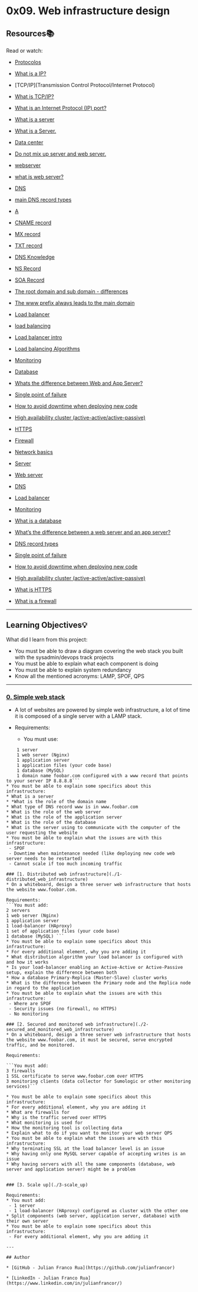 # 0x09. Web infrastructure design

## Resources:books:
Read or watch:

* [Protocolos](https://searchnetworking.techtarget.com/definition/protocol)
* [What is a IP?](https://computer.howstuffworks.com/internet/basics/what-is-an-ip-address.htm)
* [TCP/IP](Transmission Control Protocol/Internet Protocol)
* [What is TCP/IP?](https://searchnetworking.techtarget.com/definition/TCP-IP)
* [What is an Internet Protocol (IP) port?](https://www.lifewire.com/port-numbers-on-computer-networks-817939)
* [What is a server](https://en.wikipedia.org/wiki/Server_(computing)#Hardware_requirement)
* [What is a Server.](https://www.youtube.com/watch?v=B1ANfsDyjeA)
* [Data center](https://www.youtube.com/watch?v=iuqXFC_qIvA&feature=youtu.be&t=33)
* [Do not mix up server and web server.](https://en.wikipedia.org/wiki/Web_server)
* [webserver](https://whatis.techtarget.com/definition/Web-server)
* [what is web server?](https://developer.mozilla.org/en-US/docs/Learn/Common_questions/What_is_a_web_server)
* [DNS](https://howdns.works/ep1/)
* [main DNS record types](https://kb.pressable.com/article/dns-record-types-explained/)
* [A](https://support.dnsimple.com/articles/a-record/)
* [CNAME record](https://en.wikipedia.org/wiki/CNAME_record)
* [MX record](https://en.wikipedia.org/wiki/MX_record)
* [TXT record](https://en.wikipedia.org/wiki/TXT_record)
* [DNS Knowledge](https://www.dnsknowledge.com/whatis/round-robin-dns/)
* [NS Record](https://support.dnsimple.com/articles/ns-record/)
* [SOA Record](https://support.dnsimple.com/articles/soa-record/)
* [The root domain and sub domain - differences](https://intranet.hbtn.io/concepts/12)
* [The www prefix always leads to the main domain](https://intranet.hbtn.io/rltoken/WmJ_HTaBD1RZVfY6IJFBSA)
* [Load balancer](https://intranet.hbtn.io/concepts/46)
* [load balancing](https://www.youtube.com/watch?v=xJ7BKnZbwCU)
* [Load balancer intro](https://www.thegeekstuff.com/2016/01/load-balancer-intro/)
* [Load balancing Algorithms](https://devcentral.f5.com/s/articles/intro-to-load-balancing-for-developers-ndash-the-algorithms)
* [Monitoring](https://intranet.hbtn.io/concepts/13)
* [Database](https://searchsqlserver.techtarget.com/definition/database)
* [Whats the difference between Web and App Server?](https://www.youtube.com/watch?v=S97eKyv2b9M)
* [Single point of failure](https://en.wikipedia.org/wiki/Single_point_of_failure)
* [How to avoid downtime when deploying new code](https://softwareengineering.stackexchange.com/questions/35063/how-do-you-update-your-production-codebase-database-schema-without-causing-downt#answers-header)
* [High availability cluster (active-active/active-passive)](https://docs.oracle.com/cd/E17904_01/core.1111/e10106/intro.htm#ASHIA712)
* [HTTPS](https://www.instantssl.com/http-vs-https)
* [Firewall](https://www.webopedia.com/TERM/F/firewall.html)

* [Network basics](https://intranet.hbtn.io/rltoken/Sn9ZSSHjyEW5aRfKvNiZCg)
* [Server](https://intranet.hbtn.io/rltoken/83joH7-HzuV9gBNe16iTrA)
* [Web server](https://intranet.hbtn.io/rltoken/7moqhXcFOXP6zNMWdsjWjQ)
* [DNS](https://intranet.hbtn.io/rltoken/G0a1v98rwb2RHA8VHxo36A)
* [Load balancer](https://intranet.hbtn.io/rltoken/H6TVgGaqt13JhXKzJ2rVAA)
* [Monitoring](https://intranet.hbtn.io/rltoken/JY6524JCvX9dREoNgnQUFw)
* [What is a database](https://intranet.hbtn.io/rltoken/XLIOfzfuaxPQu39VQ0TLtw)
* [What’s the difference between a web server and an app server?](https://intranet.hbtn.io/rltoken/Nb8B47Y2D8SLqQMOKVoQyQ)
* [DNS record types](https://intranet.hbtn.io/rltoken/pSGVxlKznxONwGEHIXLSwA)
* [Single point of failure](https://intranet.hbtn.io/rltoken/wYpewVpIp9PSqqL27RPafg)
* [How to avoid downtime when deploying new code](https://intranet.hbtn.io/rltoken/Mlvynt0OgLQXrxjrC5Wlnw)
* [High availability cluster (active-active/active-passive)](https://intranet.hbtn.io/rltoken/POX3jE0S6TChQHSYQraYeQ)
* [What is HTTPS](https://intranet.hbtn.io/rltoken/N4BwU4wYDNW02kdzMiekFw)
* [What is a firewall](https://intranet.hbtn.io/rltoken/HrYI70d_nxUPZeufjUYzIw)
---
## Learning Objectives:bulb:
What did I learn from this project:

* You must be able to draw a diagram covering the web stack you built with the sysadmin/devops track projects
* You must be able to explain what each component is doing
* You must be able to explain system redundancy
* Know all the mentioned acronyms: LAMP, SPOF, QPS

---

### [0. Simple web stack](./0-simple_web_stack)
* A lot of websites are powered by simple web infrastructure, a lot of time it is composed of a single server with a LAMP stack.

* Requirements:

    - You must use:
```
    1 server
    1 web server (Nginx)
    1 application server
    1 application files (your code base)
    1 database (MySQL)
    1 domain name foobar.com configured with a www record that points to your server IP 8.8.8.8```
* You must be able to explain some specifics about this infrastructure:
* What is a server
* *What is the role of the domain name
* What type of DNS record www is in www.foobar.com
* What is the role of the web server
* What is the role of the application server
* What is the role of the database
* What is the server using to communicate with the computer of the user requesting the website
* You must be able to explain what the issues are with this infrastructure:
 - SPOF
 - Downtime when maintenance needed (like deploying new code web server needs to be restarted)
 - Cannot scale if too much incoming traffic

### [1. Distributed web infrastructure](./1-distributed_web_infrastructure)
* On a whiteboard, design a three server web infrastructure that hosts the website www.foobar.com.

Requirements:
```You must add:
2 servers
1 web server (Nginx)
1 application server
1 load-balancer (HAproxy)
1 set of application files (your code base)
1 database (MySQL) ```
* You must be able to explain some specifics about this infrastructure:
* For every additional element, why you are adding it
* What distribution algorithm your load balancer is configured with and how it works
* Is your load-balancer enabling an Active-Active or Active-Passive setup, explain the difference between both
* How a database Primary-Replica (Master-Slave) cluster works
* What is the difference between the Primary node and the Replica node in regard to the application
* You must be able to explain what the issues are with this infrastructure:
 - Where are SPOF
 - Security issues (no firewall, no HTTPS)
 - No monitoring

### [2. Secured and monitored web infrastructure](./2-secured_and_monitored_web_infrastructure)
* On a whiteboard, design a three server web infrastructure that hosts the website www.foobar.com, it must be secured, serve encrypted traffic, and be monitored.

Requirements:

```You must add:
3 firewalls
1 SSL certificate to serve www.foobar.com over HTTPS
3 monitoring clients (data collector for Sumologic or other monitoring services)```

* You must be able to explain some specifics about this infrastructure:
* For every additional element, why you are adding it
* What are firewalls for
* Why is the traffic served over HTTPS
* What monitoring is used for
* How the monitoring tool is collecting data
* Explain what to do if you want to monitor your web server QPS
* You must be able to explain what the issues are with this infrastructure:
* Why terminating SSL at the load balancer level is an issue
* Why having only one MySQL server capable of accepting writes is an issue
* Why having servers with all the same components (database, web server and application server) might be a problem


### [3. Scale up](./3-scale_up)

Requirements:
* You must add:
 - 1 server
 - 1 load-balancer (HAproxy) configured as cluster with the other one
* Split components (web server, application server, database) with their own server
* You must be able to explain some specifics about this infrastructure:
 - For every additional element, why you are adding it

---

## Author

* [GitHub - Julian Franco Rua](https://github.com/julianfrancor)

* [LinkedIn - Julian Franco Rua](https://www.linkedin.com/in/julianfrancor/)
